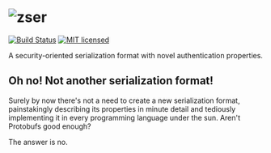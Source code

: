 # ![zser][zser-logo-image]

[![Build Status][build-image]][build-link]
[![MIT licensed][license-image]][license-link]

[zser-logo-image]: (https://raw.githubusercontent.com/zcred/logos/master/zser-logo-md.png)
[build-image]: https://secure.travis-ci.org/zcred/zser.svg?branch=master
[build-link]: http://travis-ci.org/zcred/zser
[license-image]: https://img.shields.io/badge/license-MIT-blue.svg
[license-link]: https://github.com/zcred/zser/blob/master/LICENSE.txt

A security-oriented serialization format with novel authentication properties.

## Oh no! Not another serialization format!

Surely by now there's not a need to create a new serialization format,
painstakingly describing its properties in minute detail and tediously
implementing it in every programming language under the sun. Aren't
Protobufs good enough?

The answer is no.
